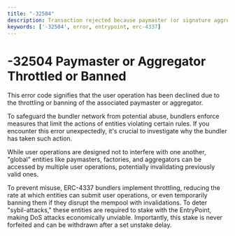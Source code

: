 ```yaml
---
title: "-32504"
description: Transaction rejected because paymaster (or signature aggregator) is throttled or banned
keywords: ['-32504', error, entrypoint, erc-4337]
---
```


# -32504 Paymaster or Aggregator Throttled or Banned

This error code signifies that the user operation has been declined due to the throttling or banning of the associated paymaster or aggregator.

To safeguard the bundler network from potential abuse, bundlers enforce measures that limit the actions of entities violating certain rules. If you encounter this error unexpectedly, it's crucial to investigate why the bundler has taken such action.

While user operations are designed not to interfere with one another, "global" entities like paymasters, factories, and aggregators can be accessed by multiple user operations, potentially invalidating previously valid ones.

To prevent misuse, ERC-4337 bundlers implement throttling, reducing the rate at which entities can submit user operations, or even temporarily banning them if they disrupt the mempool with invalidations. To deter "sybil-attacks," these entities are required to stake with the EntryPoint, making DoS attacks economically unviable. Importantly, this stake is never forfeited and can be withdrawn after a set unstake delay.